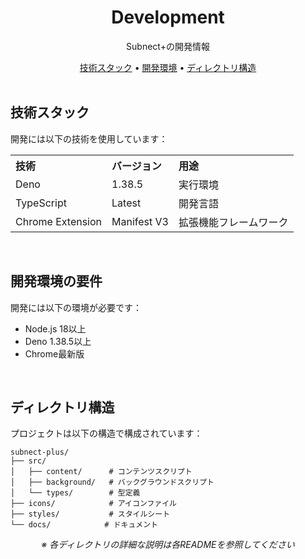 <div align="center">
  <h1>Development</h1>
  <p>Subnect+の開発情報</p>
</div>

<div align="center">
  <a href="#tech-stack">技術スタック</a> •
  <a href="#requirements">開発環境</a> •
  <a href="#structure">ディレクトリ構造</a>
</div>

<br>

<div id="tech-stack">
  <h2>技術スタック</h2>
  <p>開発には以下の技術を使用しています：</p>

  <table>
    <tr>
      <th align="left">技術</th>
      <th align="left">バージョン</th>
      <th align="left">用途</th>
    </tr>
    <tr>
      <td>Deno</td>
      <td>1.38.5</td>
      <td>実行環境</td>
    </tr>
    <tr>
      <td>TypeScript</td>
      <td>Latest</td>
      <td>開発言語</td>
    </tr>
    <tr>
      <td>Chrome Extension</td>
      <td>Manifest V3</td>
      <td>拡張機能フレームワーク</td>
    </tr>
  </table>
</div>

<br>

<div id="requirements">
  <h2>開発環境の要件</h2>
  <p>開発には以下の環境が必要です：</p>

  <ul>
    <li>Node.js 18以上</li>
    <li>Deno 1.38.5以上</li>
    <li>Chrome最新版</li>
  </ul>
</div>

<br>

<div id="structure">
  <h2>ディレクトリ構造</h2>
  <p>プロジェクトは以下の構造で構成されています：</p>

  <pre><code>subnect-plus/
├── src/
│   ├── content/      # コンテンツスクリプト
│   ├── background/   # バックグラウンドスクリプト
│   └── types/        # 型定義
├── icons/            # アイコンファイル
├── styles/           # スタイルシート
└── docs/            # ドキュメント</code></pre>

  <div align="center">
    <p><i>※ 各ディレクトリの詳細な説明は各READMEを参照してください</i></p>
  </div>
</div>
